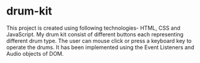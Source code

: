 # drum-kit
This project is created using following technologies- HTML, CSS and JavaScript. My drum kit consist of different buttons each representing different drum type. The user can mouse click or press a keyboard key to operate the drums. It has been implemented using the Event Listeners and Audio objects of DOM. 
